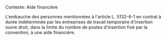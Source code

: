 Contexte: Aide financière

L'embauche des personnes mentionnées à l'article L. 5132-6-1 en contrat à durée indéterminée par les entreprises de travail temporaire d'insertion ouvre droit, dans la limite du nombre de postes d'insertion fixé par la convention, à une aide financière.